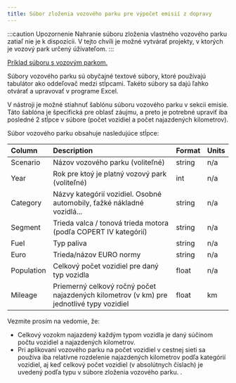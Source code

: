 ```yaml
---
title: Súbor zloženia vozového parku pre výpočet emisií z dopravy
---
```


:::caution Upozornenie
Nahranie súboru zloženia vlastného vozového parku zatiaľ nie je k dispozícii. V tejto chvíli je možné vytvárať projekty, v ktorých je vozový park určený úžívateľom.
:::

[Príklad súboru s vozovým parkom.](./files/traffic-emission-fleet-composition.txt)

Súbory vozového parku sú obyčajné textové súbory, ktoré používajú tabulátor ako oddeľovač medzi stĺpcami. Takéto súbory sa dajú ľahko otvárať a upravovať v programe Excel.

V nástroji je možné stiahnuť šablónu súboru vozového parku v sekcii emisie. Táto šablóna je špecifická pre oblasť záujmu, a preto je potrebné upraviť iba posledné 2 stĺpce v súbore (počet vozidiel a počet najazdených kilometrov).


Súbor vozového parku obsahuje nasledujúce stĺpce: 

| Column     | Description                                                                                  | Format | Units |
| :--------- | :------------------------------------------------------------------------------------------- | :----- | :---- |
| Scenario   | Názov vozového parku  (voliteľné)                                                            | string | n/a   |
| Year       | Rok pre ktoý je platný vozový park (voliteľné)                                               | int    | n/a   |
| Category   | Názvy kategórií vozidiel. Osobné automobily, ťažké nákladné vozidlá...                       | string | n/a   |
| Segment    | Trieda valca / tonová trieda motora (podľa COPERT IV kategórií)                              | string | n/a   |
| Fuel       | Typ paliva                                                                                   | string | n/a   |
| Euro       | Trieda/názov EURO normy                                                                      | string | n/a   |
| Population | Celkový počet vozidiel pre daný typ vozidla                                                  | float  | n/a   |
| Mileage    | Priemerný celkový ročný počet najazdených kilometrov (v km) pre jednotlivé typy vozidiel     | float  | km    |

Vezmite prosím na vedomie, že:

- Celkový vozokm najazdený každým typom vozidla je daný súčinom počtu vozidiel a najazdených kilometrov.
- Pri aplikovaní vozového parku na počet vozidiel v cestnej sieti sa používa iba relatívne rozdelenie najazdených kilometrov podľa kategórií vozidiel, aj keď celkový počet vozidiel (v absolútnych číslach) je uvedený podľa typu v súbore zloženia vozového parku. .

